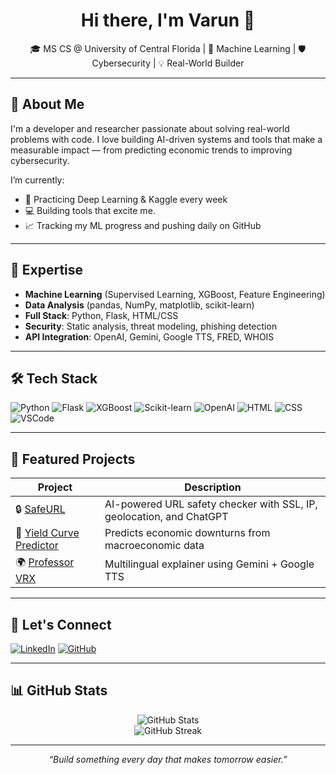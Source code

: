 <h1 align="center">Hi there, I'm Varun 👋</h1>

<p align="center">
  🎓 MS CS @ University of Central Florida | 🤖 Machine Learning | 🛡️ Cybersecurity | 💡 Real-World Builder
</p>

---

## 🚀 About Me

I'm a developer and researcher passionate about solving real-world problems with code. I love building AI-driven systems and tools that make a measurable impact — from predicting economic trends to improving cybersecurity.

I’m currently:
- 🧠 Practicing Deep Learning & Kaggle every week
- 💻 Building tools that excite me.
- 📈 Tracking my ML progress and pushing daily on GitHub

---

## 🧠 Expertise

- **Machine Learning** (Supervised Learning, XGBoost, Feature Engineering)
- **Data Analysis** (pandas, NumPy, matplotlib, scikit-learn)
- **Full Stack**: Python, Flask, HTML/CSS
- **Security**: Static analysis, threat modeling, phishing detection
- **API Integration**: OpenAI, Gemini, Google TTS, FRED, WHOIS

---

## 🛠️ Tech Stack

![Python](https://img.shields.io/badge/Python-3670A0?style=for-the-badge&logo=python&logoColor=white)
![Flask](https://img.shields.io/badge/Flask-000000?style=for-the-badge&logo=flask)
![XGBoost](https://img.shields.io/badge/XGBoost-00BFFF?style=for-the-badge)
![Scikit-learn](https://img.shields.io/badge/Scikit--Learn-F7931E?style=for-the-badge&logo=scikit-learn&logoColor=white)
![OpenAI](https://img.shields.io/badge/OpenAI-412991?style=for-the-badge&logo=openai&logoColor=white)
![HTML](https://img.shields.io/badge/HTML5-E34F26?style=for-the-badge&logo=html5&logoColor=white)
![CSS](https://img.shields.io/badge/CSS3-1572B6?style=for-the-badge&logo=css3&logoColor=white)
![VSCode](https://img.shields.io/badge/VSCode-007ACC?style=for-the-badge&logo=visual-studio-code)

---

## 📂 Featured Projects

| Project | Description |
|--------|-------------|
| 🔒 [SafeURL](https://github.com/varunmuchanapally/FCSAP-SafeURL) | AI-powered URL safety checker with SSL, IP, geolocation, and ChatGPT |
| 🧾 [Yield Curve Predictor](https://github.com/varunmuchanapally/Yield-Curve-Prediciton) | Predicts economic downturns from macroeconomic data |
| 🌍 [Professor VRX](https://github.com/varunmuchanapally/Professor-VRX) | Multilingual explainer using Gemini + Google TTS |

---

## 🔗 Let's Connect

[![LinkedIn](https://img.shields.io/badge/LinkedIn-Varun-blue?style=for-the-badge&logo=linkedin)](https://www.linkedin.com/in/varun-prasad-muchanapally-743a561bb/)
[![GitHub](https://img.shields.io/badge/GitHub-Profile-black?style=for-the-badge&logo=github)](https://github.com/varunmuchanapally)

---

## 📊 GitHub Stats

<p align="center">
  <img src="https://github-readme-stats.vercel.app/api?username=varunmuchanapally&show_icons=true&theme=radical" alt="GitHub Stats"/>
  <br/>
  <img src="https://github-readme-streak-stats.herokuapp.com/?user=varunmuchanapally&theme=radical" alt="GitHub Streak"/>
</p>

---

<p align="center"><i>“Build something every day that makes tomorrow easier.”</i></p>
